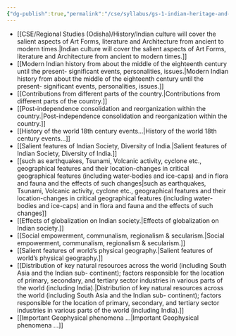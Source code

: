 ```yaml
---
{"dg-publish":true,"permalink":"/cse/syllabus/gs-1-indian-heritage-and-culture-history-and-geography-of-the-world-and-society/","tags":["Navigation","syllabus"]}
---
```



* [[CSE/Regional Studies (Odisha)/History/Indian culture will cover the salient aspects of Art Forms, literature and Architecture from ancient to modern times.\|Indian culture will cover the salient aspects of Art Forms, literature and Architecture from ancient to modern times.]]
* [[Modern Indian history from about the middle of the eighteenth century until the present- significant events, personalities, issues.\|Modern Indian history from about the middle of the eighteenth century until the present- significant events, personalities, issues.]] 
* [[Contributions from different parts of the country.\|Contributions from different parts of the country.]]
* [[Post-independence consolidation and reorganization within the country.\|Post-independence consolidation and reorganization within the country.]]  
* [[History of the world 18th century events...\|History of the world 18th century events...]]
* [[Salient features of Indian Society, Diversity of India.\|Salient features of Indian Society, Diversity of India.]]
* [[such as earthquakes, Tsunami, Volcanic activity, cyclone etc., geographical features and their location-changes in critical geographical features (including water-bodies and ice-caps) and in flora and fauna and the effects of such changes\|such as earthquakes, Tsunami, Volcanic activity, cyclone etc., geographical features and their location-changes in critical geographical features (including water-bodies and ice-caps) and in flora and fauna and the effects of such changes]]
* [[Effects of globalization on Indian society.\|Effects of globalization on Indian society.]]
* [[Social empowerment, communalism, regionalism & secularism.\|Social empowerment, communalism, regionalism & secularism.]]
* [[Salient features of world’s physical geography.\|Salient features of world’s physical geography.]] 
* [[Distribution of key natural resources across the world (including South Asia and the Indian sub- continent); factors responsible for the location of primary, secondary, and tertiary sector industries in various parts of the world (including India).\|Distribution of key natural resources across the world (including South Asia and the Indian sub- continent); factors responsible for the location of primary, secondary, and tertiary sector industries in various parts of the world (including India).]] 
* [[Important Geophysical phenomena ...\|Important Geophysical phenomena ...]]
